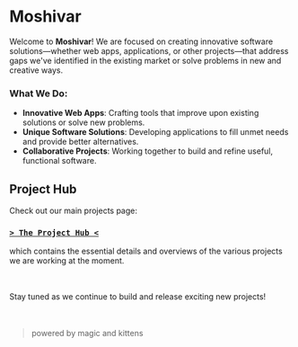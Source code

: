 # Moshivar

Welcome to **Moshivar**! We are focused on creating innovative software solutions—whether web apps, applications, or other projects—that address gaps we've identified in the existing market or solve problems in new and creative ways.

### What We Do:

- **Innovative Web Apps**: Crafting tools that improve upon existing solutions or solve new problems.
- **Unique Software Solutions**: Developing applications to fill unmet needs and provide better alternatives.
- **Collaborative Projects**: Working together to build and refine useful, functional software.

## Project Hub

Check out our main projects page:
### **[```> The Project Hub <```](https://github.com/orgs/Moshivar/projects/1)**
which contains the essential details and overviews of the various projects we are working at the moment.
<br><br>
##
Stay tuned as we continue to build and release exciting new projects!
<br><br><br>
>  powered by magic and kittens

